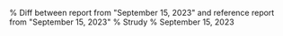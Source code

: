 % Diff between report from "September 15, 2023" and reference report from "September 15, 2023"
% Strudy
% September 15, 2023


